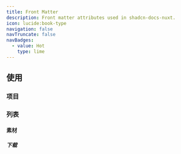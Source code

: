 ```yaml
---
title: Front Matter
description: Front matter attributes used in shadcn-docs-nuxt.
icon: lucide:book-type
navigation: false
navTruncate: false
navBadges:
  - value: Hot
    type: lime
---
```

## 使用
### 项目
### 列表
#### 素材
##### 下载
<!-- Content of the page -->
